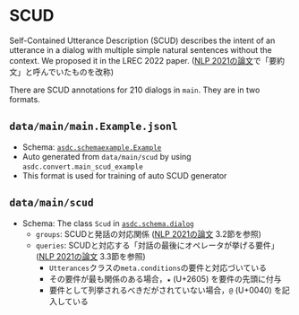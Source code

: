 # SCUD

Self-Contained Utterance Description (SCUD) describes the intent of an utterance in a dialog with multiple simple natural sentences without the context.
We proposed it in the LREC 2022 paper.
([NLP 2021の論文](https://www.anlp.jp/proceedings/annual_meeting/2021/pdf_dir/P2-5.pdf)で「要約文」と呼んでいたものを改称)

There are SCUD annotations for 210 dialogs in `main`.
They are in two formats.

## ``data/main/main.Example.jsonl``

- Schema: [``asdc.schemaexample.Example``](../asdc/schema/example.py)
- Auto generated from ``data/main/scud`` by using ``asdc.convert.main_scud_example``
- This format is used for training of auto SCUD generator

## ``data/main/scud``

- Schema: The class ``Scud`` in [``asdc.schema.dialog``](../asdc/schema/dialog.py)
    - ``groups``: SCUDと発話の対応関係 ([NLP 2021の論文](https://www.anlp.jp/proceedings/annual_meeting/2021/pdf_dir/P2-5.pdf) 3.2節を参照)
    - ``queries``: SCUDと対応する「対話の最後にオペレータが挙げる要件」 ([NLP 2021の論文](https://www.anlp.jp/proceedings/annual_meeting/2021/pdf_dir/P2-5.pdf) 3.3節を参照)
        - ``Utterances``クラスの``meta.conditions``の要件と対応づいている
        - その要件が最も関係のある場合，``★`` (U+2605) を要件の先頭に付与
        - 要件として列挙されるべきだがされていない場合，``@`` (U+0040) を記入している
